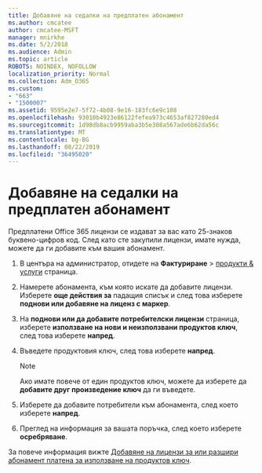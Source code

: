 ```yaml
---
title: Добавяне на седалки на предплатен абонамент
ms.author: cmcatee
author: cmcatee-MSFT
manager: mnirkhe
ms.date: 5/2/2018
ms.audience: Admin
ms.topic: article
ROBOTS: NOINDEX, NOFOLLOW
localization_priority: Normal
ms.collection: Adm_O365
ms.custom:
- "663"
- "1500007"
ms.assetid: 9595e2e7-5f72-4b08-9e16-183fc6e9c108
ms.openlocfilehash: 93010b4923e86122fefea973c4653af827280ed4
ms.sourcegitcommit: 1d98db8acb9959aba3b5e308a567ade6b62da56c
ms.translationtype: MT
ms.contentlocale: bg-BG
ms.lasthandoff: 08/22/2019
ms.locfileid: "36495020"
---
```

# <a name="add-seats-to-a-prepaid-subscription"></a>Добавяне на седалки на предплатен абонамент

Предплатени Office 365 лицензи се издават за вас като 25-знаков буквено-цифров код. След като сте закупили лицензи, имате нужда, можете да ги добавите към вашия абонамент. 

1. В центъра на администратор, отидете на **Фактуриране** > [продукти & услуги](https://go.microsoft.com/fwlink/p/?linkid=842054) страница.

2. Намерете абонамента, към която искате да добавите лицензи. Изберете **още действия за** падащия списък и след това изберете **поднови или добавяне на лиценз с маркер**.

3. На **поднови или да добавите потребителски лицензи** страница, изберете **използване на нови и неизползвани продуктов ключ**, след това изберете **напред**.

4. Въведете продуктовия ключ, след това изберете **напред**.

    > [!NOTE]
    > Ако имате повече от един продуктов ключ, можете да изберете да **добавите друг произведение ключ** да ги въведете.

5. Изберете да добавите потребители към абонамента, след което изберете **напред**.

6. Преглед на информация за вашата поръчка, след което изберете **осребряване**.

За повече информация вижте [Добавяне на лицензи за или разшири абонамент платена за използване на продуктов ключ](https://docs.microsoft.com/office365/admin/misc/add-licenses-using-product-key).